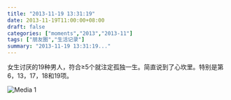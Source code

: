 ```yaml
---
title: "2013-11-19 13:31:19"
date: 2013-11-19T11:00:00+08:00
draft: false
categories: ["moments","2013","2013-11"]
tags: ["朋友圈","生活记录"]
summary: "2013-11-19 13:31:19..."
---
```


女生讨厌的19种男人，符合≥5个就注定孤独一生。简直说到了心坎里。特别是第6，13，17，18和19项。

![Media 1](/Moments/photos/2013-11-19/201311191331190.jpg)
